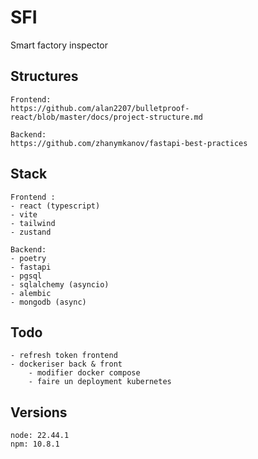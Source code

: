 # SFI
Smart factory inspector

## Structures
```
Frontend:
https://github.com/alan2207/bulletproof-react/blob/master/docs/project-structure.md

Backend:
https://github.com/zhanymkanov/fastapi-best-practices
```

## Stack
```
Frontend :
- react (typescript)
- vite
- tailwind
- zustand

Backend:
- poetry
- fastapi
- pgsql
- sqlalchemy (asyncio)
- alembic
- mongodb (async)
```

## Todo
``` 
- refresh token frontend
- dockeriser back & front
    - modifier docker compose
    - faire un deployment kubernetes
```

## Versions
```
node: 22.44.1
npm: 10.8.1
```